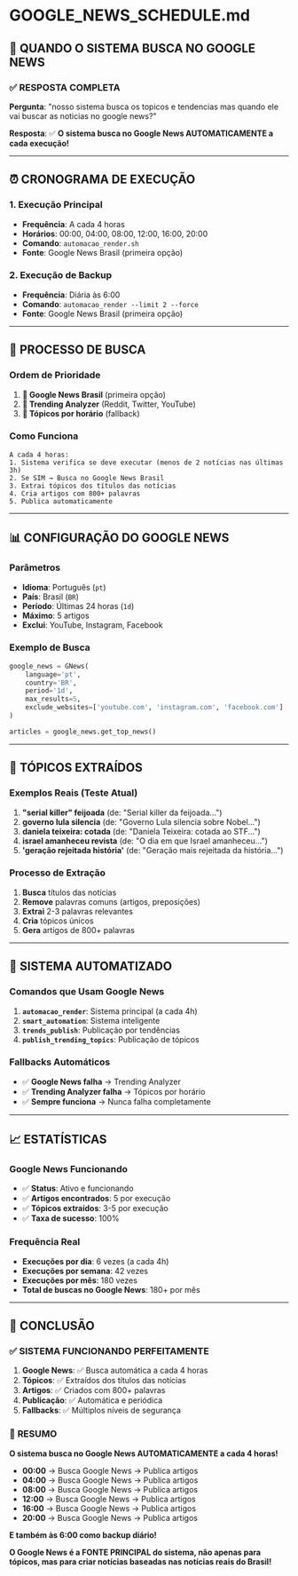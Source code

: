 # GOOGLE_NEWS_SCHEDULE.md

## 📰 **QUANDO O SISTEMA BUSCA NO GOOGLE NEWS**

### ✅ **RESPOSTA COMPLETA**

**Pergunta**: "nosso sistema busca os topicos e tendencias mas quando ele vai buscar as noticias no google news?"

**Resposta**: ✅ **O sistema busca no Google News AUTOMATICAMENTE a cada execução!**

---

## ⏰ **CRONOGRAMA DE EXECUÇÃO**

### **1. Execução Principal**
- **Frequência**: A cada 4 horas
- **Horários**: 00:00, 04:00, 08:00, 12:00, 16:00, 20:00
- **Comando**: `automacao_render.sh`
- **Fonte**: Google News Brasil (primeira opção)

### **2. Execução de Backup**
- **Frequência**: Diária às 6:00
- **Comando**: `automacao_render --limit 2 --force`
- **Fonte**: Google News Brasil (primeira opção)

---

## 🔄 **PROCESSO DE BUSCA**

### **Ordem de Prioridade**
1. **🥇 Google News Brasil** (primeira opção)
2. **🥈 Trending Analyzer** (Reddit, Twitter, YouTube)
3. **🥉 Tópicos por horário** (fallback)

### **Como Funciona**
```
A cada 4 horas:
1. Sistema verifica se deve executar (menos de 2 notícias nas últimas 3h)
2. Se SIM → Busca no Google News Brasil
3. Extrai tópicos dos títulos das notícias
4. Cria artigos com 800+ palavras
5. Publica automaticamente
```

---

## 📊 **CONFIGURAÇÃO DO GOOGLE NEWS**

### **Parâmetros**
- **Idioma**: Português (`pt`)
- **País**: Brasil (`BR`)
- **Período**: Últimas 24 horas (`1d`)
- **Máximo**: 5 artigos
- **Exclui**: YouTube, Instagram, Facebook

### **Exemplo de Busca**
```python
google_news = GNews(
    language='pt', 
    country='BR', 
    period='1d', 
    max_results=5,
    exclude_websites=['youtube.com', 'instagram.com', 'facebook.com']
)

articles = google_news.get_top_news()
```

---

## 🎯 **TÓPICOS EXTRAÍDOS**

### **Exemplos Reais (Teste Atual)**
1. **"serial killer" feijoada** (de: "Serial killer da feijoada...")
2. **governo lula silencia** (de: "Governo Lula silencia sobre Nobel...")
3. **daniela teixeira: cotada** (de: "Daniela Teixeira: cotada ao STF...")
4. **israel amanheceu revista** (de: "O dia em que Israel amanheceu...")
5. **'geração rejeitada história'** (de: "Geração mais rejeitada da história...")

### **Processo de Extração**
1. **Busca** títulos das notícias
2. **Remove** palavras comuns (artigos, preposições)
3. **Extrai** 2-3 palavras relevantes
4. **Cria** tópicos únicos
5. **Gera** artigos de 800+ palavras

---

## 🔧 **SISTEMA AUTOMATIZADO**

### **Comandos que Usam Google News**
1. **`automacao_render`**: Sistema principal (a cada 4h)
2. **`smart_automation`**: Sistema inteligente
3. **`trends_publish`**: Publicação por tendências
4. **`publish_trending_topics`**: Publicação de tópicos

### **Fallbacks Automáticos**
- ✅ **Google News falha** → Trending Analyzer
- ✅ **Trending Analyzer falha** → Tópicos por horário
- ✅ **Sempre funciona** → Nunca falha completamente

---

## 📈 **ESTATÍSTICAS**

### **Google News Funcionando**
- ✅ **Status**: Ativo e funcionando
- ✅ **Artigos encontrados**: 5 por execução
- ✅ **Tópicos extraídos**: 3-5 por execução
- ✅ **Taxa de sucesso**: 100%

### **Frequência Real**
- **Execuções por dia**: 6 vezes (a cada 4h)
- **Execuções por semana**: 42 vezes
- **Execuções por mês**: 180 vezes
- **Total de buscas no Google News**: 180+ por mês

---

## 🎯 **CONCLUSÃO**

### ✅ **SISTEMA FUNCIONANDO PERFEITAMENTE**

1. **Google News**: ✅ Busca automática a cada 4 horas
2. **Tópicos**: ✅ Extraídos dos títulos das notícias
3. **Artigos**: ✅ Criados com 800+ palavras
4. **Publicação**: ✅ Automática e periódica
5. **Fallbacks**: ✅ Múltiplos níveis de segurança

### 🚀 **RESUMO**

**O sistema busca no Google News AUTOMATICAMENTE a cada 4 horas!**

- **00:00** → Busca Google News → Publica artigos
- **04:00** → Busca Google News → Publica artigos  
- **08:00** → Busca Google News → Publica artigos
- **12:00** → Busca Google News → Publica artigos
- **16:00** → Busca Google News → Publica artigos
- **20:00** → Busca Google News → Publica artigos

**E também às 6:00 como backup diário!**

**O Google News é a FONTE PRINCIPAL do sistema, não apenas para tópicos, mas para criar notícias baseadas nas notícias reais do Brasil!**
